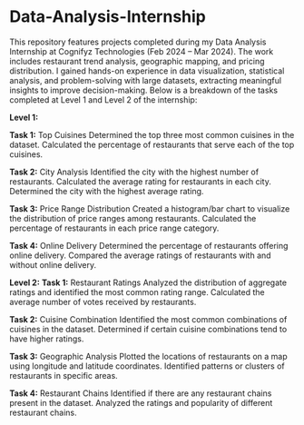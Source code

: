 # Data-Analysis-Internship
This repository features projects completed during my Data Analysis Internship at Cognifyz Technologies (Feb 2024 – Mar 2024). The work includes restaurant trend analysis, geographic mapping, and pricing distribution. I gained hands-on experience in data visualization, statistical analysis, and problem-solving with large datasets, extracting meaningful insights to improve decision-making.
Below is a breakdown of the tasks completed at Level 1 and Level 2 of the internship:

**Level 1:**

**Task 1:** Top Cuisines
Determined the top three most common cuisines in the dataset. 
Calculated the percentage of restaurants that serve each of the top cuisines.

**Task 2:** City Analysis
Identified the city with the highest number of restaurants. 
Calculated the average rating for restaurants in each city.
Determined the city with the highest average rating.

**Task 3:** Price Range Distribution
Created a histogram/bar chart to visualize the distribution of price ranges among restaurants.
Calculated the percentage of restaurants in each price range category.

**Task 4:** Online Delivery
Determined the percentage of restaurants offering online delivery.
Compared the average ratings of restaurants with and without online delivery.


**Level 2:**
**Task 1:** Restaurant Ratings
Analyzed the distribution of aggregate ratings and identified the most common rating range.
Calculated the average number of votes received by restaurants.

**Task 2:** Cuisine Combination
Identified the most common combinations of cuisines in the dataset.
Determined if certain cuisine combinations tend to have higher ratings.

**Task 3:** Geographic Analysis
Plotted the locations of restaurants on a map using longitude and latitude coordinates.
Identified patterns or clusters of restaurants in specific areas.

**Task 4:** Restaurant Chains
Identified if there are any restaurant chains present in the dataset.
Analyzed the ratings and popularity of different restaurant chains.
